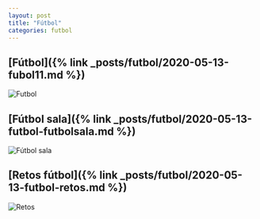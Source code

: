 ```yaml
---
layout: post
title: "Fútbol"
categories: futbol
---
```


## [Fútbol]({% link _posts/futbol/2020-05-13-fubol11.md %})
![Futbol](../images/futbo11_post.jpg)

## [Fútbol sala]({% link _posts/futbol/2020-05-13-futbol-futbolsala.md %})
![Fútbol sala](../images/futbol_futbolsala_pestana.jpg)

## [Retos fútbol]({% link _posts/futbol/2020-05-13-futbol-retos.md %})

![Retos](../images/retosporcursos_pestana.jpg)
